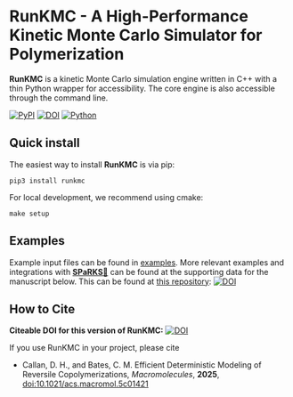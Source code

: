 # RunKMC - A High-Performance Kinetic Monte Carlo Simulator for Polymerization

**RunKMC** is a kinetic Monte Carlo simulation engine written in C++ with a thin Python wrapper for accessibility. The core engine is also accessible through the command line.

[![PyPI](https://badge.fury.io/py/runkmc.svg)](https://badge.fury.io/py/runkmc) [![DOI](https://zenodo.org/badge/DOI/10.5281/zenodo.17172027.svg)](https://doi.org/10.5281/zenodo.17172027) [![Python](https://img.shields.io/badge/Python-%3E%3D3.10-blue?logo=python&logoColor=yellow)](https://python.org)

## Quick install
The easiest way to install **RunKMC** is via pip:

```shell
pip3 install runkmc
```

For local development, we recommend using cmake:

```shell
make setup
```

## Examples

Example input files can be found in [examples](examples/README.md). More relevant examples and integrations with [**SPaRKS**🔗](https://github.com/devoncallan/sparks) can be found at the supporting data for the manuscript below. This can be found at [this repository](https://github.com/devoncallan/ReversibleCopolymerizations): [![DOI](https://zenodo.org/badge/DOI/10.5281/zenodo.17172075.svg)](https://doi.org/10.5281/zenodo.17172075)

## How to Cite

**Citeable DOI for this version of RunKMC:** [![DOI](https://zenodo.org/badge/DOI/10.5281/zenodo.17172027.svg)](https://doi.org/10.5281/zenodo.17172027)

If you use RunKMC in your project, please cite
* Callan, D. H., and Bates, C. M. Efficient Deterministic Modeling of Reversile Copolymerizations, *Macromolecules*, **2025**, [doi:10.1021/acs.macromol.5c01421](https://doi.org/10.1021/acs.macromol.5c01421)
